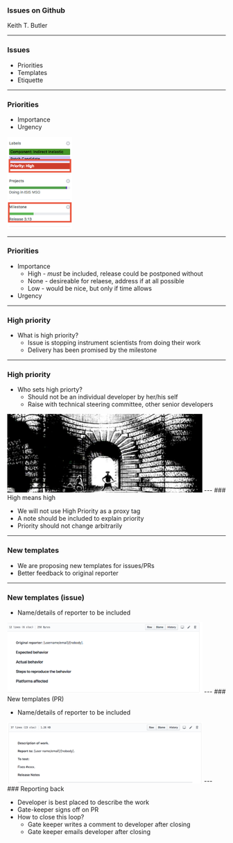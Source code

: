 ### Issues on Github

 Keith T. Butler

---
### Issues

* Priorities
* Templates
* Etiquette

---
### Priorities

* Importance
* Urgency

<img src="images/priorities_1.png" alt="Priorities" style="width: 150px;"/>

---
### Priorities

* Importance
    * High - *must* be included, release could be postponed without
    * None - desireable for relaese, address if at all possible
    * Low - would be nice, but only if time allows
* Urgency

---
### High priority

* What is high priority?
    * Issue is stopping instrument scientists from doing their work
    * Delivery has been promised by the milestone

---
### High priority

* Who sets high priorty?
    * Should not be an individual developer by her/his self
    * Raise with technical steering committee, other senior developers

<img src="images/gate_keeper.jpeg" alt="Priorities" style="width: 450px;"/>
---
### High means high

* We will not use High Priority as a proxy tag
* A note should be included to explain priority
* Priority should not change arbitrarily 
---
### New templates

* We are proposing new templates for issues/PRs
* Better feedback to original reporter

---
### New templates (issue)

* Name/details of reporter to be included

<img src="images/Issue_template.png" alt="Priorities" style="width: 450px;"/>
---
### New templates (PR)

* Name/details of reporter to be included

<img src="images/PR_template.png" alt="Priorities" style="width: 450px;"/>
---
### Reporting back

* Developer is best placed to describe the work
* Gate-keeper signs off on PR
* How to close this loop?
    * Gate keeper writes a comment to developer after closing
    * Gate keeper emails developer after closing
